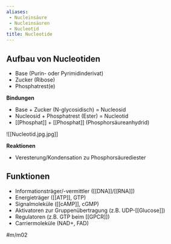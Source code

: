```yaml
---
aliases:
 - Nucleinsäure
 - Nucleinsäuren
 - Nucleotid
title: Nucleotide
---
```


## **Aufbau von Nucleotiden**

- Base (Purin- oder Pyrimidinderivat)
- Zucker (Ribose)
- Phosphatrest(e)

**Bindungen**

- Base + Zucker (N-glycosidisch) = Nucleosid
- Nucleosid + Phosphatrest (Ester) = Nucleotid
- [[Phosphat]] + [[Phosphat]] (Phosphorsäureanhydrid)

![[Nucleotid.jpg.jpg]]

**Reaktionen**

- Veresterung/Kondensation zu Phosphorsäurediester

## **Funktionen**

- Informationsträger/-vermittler ([[DNA]]/[[RNA]])
- Energieträger ([[ATP]], GTP)
- Signalmoleküle ([[cAMP]], cGMP)
- Aktivatoren zur Gruppenübertragung (z.B. UDP-[[Glucose]])
- Regulatoren (z.B. GTP beim [[GPCR]])
- Carriermoleküle (NAD+, FAD)

#m/m02
